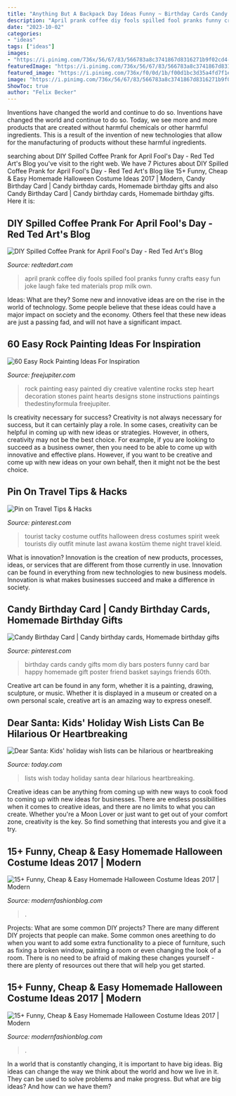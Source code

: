 ```yaml
---
title: "Anything But A Backpack Day Ideas Funny ~ Birthday Cards Candy Gifts Mom Diy Bars Posters Funny Card Bar Happy Homemade Gift Poster Friend Basket Sayings Friends 60th"
description: "April prank coffee diy fools spilled fool pranks funny crafts easy fun joke laugh fake ted materials prop milk own"
date: "2023-10-02"
categories:
- "ideas"
tags: ["ideas"]
images:
- "https://i.pinimg.com/736x/56/67/83/566783a8c3741867d8316271b9f02cd4--easy-costumes-costume-ideas.jpg"
featuredImage: "https://i.pinimg.com/736x/56/67/83/566783a8c3741867d8316271b9f02cd4--easy-costumes-costume-ideas.jpg"
featured_image: "https://i.pinimg.com/736x/f0/0d/1b/f00d1bc3d35a4fd7f1e8add3054bf429--candy-birthday-cards-basket-ideas.jpg"
image: "https://i.pinimg.com/736x/56/67/83/566783a8c3741867d8316271b9f02cd4--easy-costumes-costume-ideas.jpg"
ShowToc: true
author: "Felix Becker"
---
```



Inventions have changed the world and continue to do so.
Inventions have changed the world and continue to do so. Today, we see more and more products that are created without harmful chemicals or other harmful ingredients. This is a result of the invention of new technologies that allow for the manufacturing of products without these harmful ingredients.

	

		
searching about DIY Spilled Coffee Prank for April Fool&#039;s Day - Red Ted Art&#039;s Blog you've visit to the right web. We have 7 Pictures about DIY Spilled Coffee Prank for April Fool&#039;s Day - Red Ted Art&#039;s Blog like 15+ Funny, Cheap &amp; Easy Homemade Halloween Costume Ideas 2017 | Modern, Candy Birthday Card | Candy birthday cards, Homemade birthday gifts and also Candy Birthday Card | Candy birthday cards, Homemade birthday gifts. Here it is:
		
    
## DIY Spilled Coffee Prank For April Fool&#039;s Day - Red Ted Art&#039;s Blog

<img loading=lazy src="https://www.redtedart.com/wp-content/uploads/2015/02/DIY-April-Fools-Prank-Ideas-Spilled-Coffee.jpg" onerror="this.onerror=null;this.src='https://tse1.mm.bing.net/th?id=OIP.P0dDZfMTBt_MLaiW7HqSgQHaE7&amp;pid=15.1';" alt="DIY Spilled Coffee Prank for April Fool&#039;s Day - Red Ted Art&#039;s Blog">

_Source: redtedart.com_

>april prank coffee diy fools spilled fool pranks funny crafts easy fun joke laugh fake ted materials prop milk own. 

	

Ideas: What are they?
Some new and innovative ideas are on the rise in the world of technology. Some people believe that these ideas could have a major impact on society and the economy. Others feel that these new ideas are just a passing fad, and will not have a significant impact.

    
## 60 Easy Rock Painting Ideas For Inspiration

<img loading=lazy src="http://www.freejupiter.com/wp-content/uploads/2017/03/Rock-Painting-Ideas-4.1.jpg" onerror="this.onerror=null;this.src='https://tse4.mm.bing.net/th?id=OIP.VFQTLEqVZ1ZVghr4AtLebwHaJ6&amp;pid=15.1';" alt="60 Easy Rock Painting Ideas For Inspiration">

_Source: freejupiter.com_

>rock painting easy painted diy creative valentine rocks step heart decoration stones paint hearts designs stone instructions paintings thedestinyformula freejupiter. 

	

Is creativity necessary for success?
Creativity is not always necessary for success, but it can certainly play a role. In some cases, creativity can be helpful in coming up with new ideas or strategies. However, in others, creativity may not be the best choice. For example, if you are looking to succeed as a business owner, then you need to be able to come up with innovative and effective plans. However, if you want to be creative and come up with new ideas on your own behalf, then it might not be the best choice.

    
## Pin On Travel Tips &amp; Hacks

<img loading=lazy src="https://i.pinimg.com/736x/56/67/83/566783a8c3741867d8316271b9f02cd4--easy-costumes-costume-ideas.jpg" onerror="this.onerror=null;this.src='https://tse1.mm.bing.net/th?id=OIP.K2Ag4xw8weiVc79rexfQSgHaLH&amp;pid=15.1';" alt="Pin on Travel Tips &amp; Hacks">

_Source: pinterest.com_

>tourist tacky costume outfits halloween dress costumes spirit week tourists diy outfit minute last awana kostüm theme night travel kleid. 

	

What is innovation?
Innovation is the creation of new products, processes, ideas, or services that are different from those currently in use. Innovation can be found in everything from new technologies to new business models. Innovation is what makes businesses succeed and make a difference in society.

    
## Candy Birthday Card | Candy Birthday Cards, Homemade Birthday Gifts

<img loading=lazy src="https://i.pinimg.com/736x/f0/0d/1b/f00d1bc3d35a4fd7f1e8add3054bf429--candy-birthday-cards-basket-ideas.jpg" onerror="this.onerror=null;this.src='https://tse4.mm.bing.net/th?id=OIP.ecOnneQs60Uu0NPSmadSCQHaJ3&amp;pid=15.1';" alt="Candy Birthday Card | Candy birthday cards, Homemade birthday gifts">

_Source: pinterest.com_

>birthday cards candy gifts mom diy bars posters funny card bar happy homemade gift poster friend basket sayings friends 60th. 

	

Creative art can be found in any form, whether it is a painting, drawing, sculpture, or music. Whether it is displayed in a museum or created on a own personal scale, creative art is an amazing way to express oneself.

    
## Dear Santa: Kids&#039; Holiday Wish Lists Can Be Hilarious Or Heartbreaking

<img loading=lazy src="https://media4.s-nbcnews.com/j/streams/2013/December/131205/2D9860204-ku-xlargenew.today-inline-large.jpg" onerror="this.onerror=null;this.src='https://tse1.mm.bing.net/th?id=OIP.Yyg3iBtFnNWCqtIFfIpiNgHaFi&amp;pid=15.1';" alt="Dear Santa: Kids&#039; holiday wish lists can be hilarious or heartbreaking">

_Source: today.com_

>lists wish today holiday santa dear hilarious heartbreaking. 

	

Creative ideas can be anything from coming up with new ways to cook food to coming up with new ideas for businesses. There are endless possibilities when it comes to creative ideas, and there are no limits to what you can create. Whether you're a Moon Lover or just want to get out of your comfort zone, creativity is the key. So find something that interests you and give it a try.

    
## 15+ Funny, Cheap &amp; Easy Homemade Halloween Costume Ideas 2017 | Modern

<img loading=lazy src="https://modernfashionblog.com/wp-content/uploads/2017/08/15-Funny-Cheap-Easy-Homemade-Halloween-Costume-Ideas-2017-11.jpg" onerror="this.onerror=null;this.src='https://tse1.mm.bing.net/th?id=OIP.PQ9gJyfoUEwl_wAgj6A0zQAAAA&amp;pid=15.1';" alt="15+ Funny, Cheap &amp; Easy Homemade Halloween Costume Ideas 2017 | Modern">

_Source: modernfashionblog.com_

>. 

	

Projects: What are some common DIY projects?
There are many different DIY projects that people can make. Some common ones areething to do when you want to add some extra functionality to a piece of furniture, such as fixing a broken window, painting a room or even changing the look of a room. There is no need to be afraid of making these changes yourself - there are plenty of resources out there that will help you get started.

    
## 15+ Funny, Cheap &amp; Easy Homemade Halloween Costume Ideas 2017 | Modern

<img loading=lazy src="https://modernfashionblog.com/wp-content/uploads/2017/08/15-Funny-Cheap-Easy-Homemade-Halloween-Costume-Ideas-2017-2.jpg" onerror="this.onerror=null;this.src='https://tse2.mm.bing.net/th?id=OIP.0tAzEo-o6Ic1KJaXJfjH3wAAAA&amp;pid=15.1';" alt="15+ Funny, Cheap &amp; Easy Homemade Halloween Costume Ideas 2017 | Modern">

_Source: modernfashionblog.com_

>. 

	

In a world that is constantly changing, it is important to have big ideas. Big ideas can change the way we think about the world and how we live in it. They can be used to solve problems and make progress. But what are big ideas? And how can we have them?

